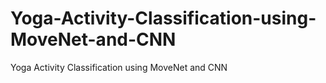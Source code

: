 # Yoga-Activity-Classification-using-MoveNet-and-CNN
Yoga Activity Classification using MoveNet and CNN
